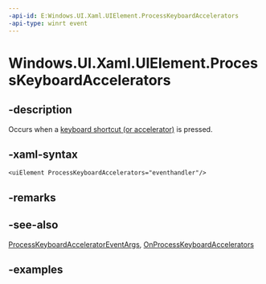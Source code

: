 ```yaml
---
-api-id: E:Windows.UI.Xaml.UIElement.ProcessKeyboardAccelerators
-api-type: winrt event
---
```


<!-- Event syntax.
public event TypedEventHandler ProcessKeyboardAccelerators<UIElement, ProcessKeyboardAcceleratorEventArgs>
-->

# Windows.UI.Xaml.UIElement.ProcessKeyboardAccelerators

## -description

Occurs when a [keyboard shortcut (or accelerator)](..\windows.ui.xaml.input\keyboardaccelerator.md) is pressed.

## -xaml-syntax

```xaml
<uiElement ProcessKeyboardAccelerators="eventhandler"/>
```

## -remarks

## -see-also

[ProcessKeyboardAcceleratorEventArgs](..\windows.ui.xaml.input\processkeyboardacceleratoreventargs.md), [OnProcessKeyboardAccelerators](uielement_onprocesskeyboardaccelerators_1771064317.md)

## -examples
